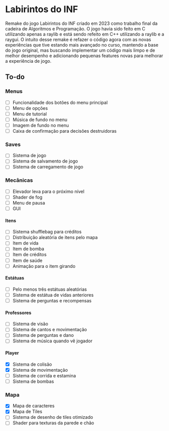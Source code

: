 # Labirintos do INF
Remake do jogo Labirintos do INF criado em 2023 como trabalho final da cadeira de Algoritmos e Programação. O jogo havia sido feito em C utilizando apenas a raylib e está sendo refeito em C++ utilizando a raylib e a raygui.
O intuito desse remake é refazer o código agora com as novas experiências que tive estando mais avançado no curso, mantendo a base do jogo original, mas buscando implementar um código mais limpo e de melhor desempenho e adicionando pequenas features novas para melhorar a experiência de jogo.

## To-do
### Menus
- [ ] Funcionalidade dos botões do menu principal
- [ ] Menu de opções
- [ ] Menu de tutorial
- [ ] Música de fundo no menu
- [ ] Imagem de fundo no menu
- [ ] Caixa de confirmação para decisões destruidoras
### Saves
- [ ] Sistema de jogo
- [ ] Sistema de salvamento de jogo
- [ ] Sistema de carregamento de jogo
### Mecânicas
- [ ] Elevador leva para o próximo nível
- [ ] Shader de fog
- [ ] Menu de pausa
- [ ] GUI
#### Itens
- [ ] Sistema shufflebag para créditos
- [ ] Distribuição aleatória de itens pelo mapa
- [ ] Item de vida
- [ ] Item de bomba
- [ ] Item de créditos 
- [ ] Item de saúde
- [ ] Animação para o item girando
#### Estátuas
- [ ] Pelo menos três estátuas aleatórias
- [ ] Sistema de estátua de vidas anteriores
- [ ] Sistema de perguntas e recompensas
#### Professores
- [ ] Sistema de visão
- [ ] Sistema de cantos e movimentação
- [ ] Sistema de perguntas e dano
- [ ] Sistema de música quando vê jogador
#### Player
- [x] Sistema de colisão
- [x] Sistema de movimentação
- [ ] Sistema de corrida e estamina
- [ ] Sistema de bombas
### Mapa
- [x] Mapa de caracteres
- [x] Mapa de Tiles
- [ ] Sistema de desenho de tiles otimizado
- [ ] Shader para texturas da parede e chão
